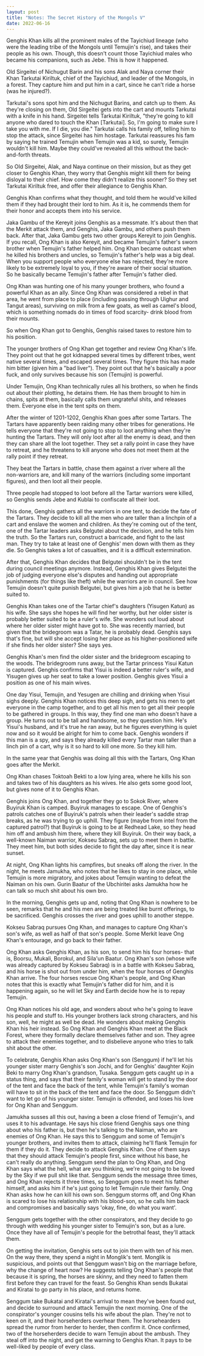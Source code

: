 ```yaml
---
layout: post
title: "Notes: The Secret History of the Mongols V"
date: 2022-06-16
---
```


Genghis Khan kills all the prominent males of the Tayichiud lineage (who were the leading tribe of the Mongols until Temujin's rise), and takes their people as his own. Though, this doesn't count those Tayichiud males who became his companions, such as Jebe. This is how it happened.  

Old Sirgeitei of Nichugut Barin and his sons Alak and Naya corner their Khan Tarkutai Kiriltuk, chief of the Tayichiud, and leader of the Mongols, in a forest. They capture him and put him in a cart, since he can't ride a horse (was he injured?).  

Tarkutai's sons spot him and the Nichugut Barins, and catch up to them. As they're closing on them, Old Sirgeitei gets into the cart and mounts Tarkutai with a knife in his hand. Sirgeitei tells Tarkutai Kiriltuk, "they're going to kill anyone who dared to touch the Khan [Tarkutai]. So, I'm going to make sure I take you with me. If I die, you die." Tarkutai calls his family off, telling him to stop the attack, since Sirgeitei has him hostage. Tarkutai reassures his fam by saying he trained Temujin when Temujin was a kid, so surely, Temujin wouldn't kill him. Maybe they could've revealed all this without the back-and-forth threats.  

So Old Sirgeitei, Alak, and Naya continue on their mission, but as they get closer to Genghis Khan, they worry that Genghis might kill them for being disloyal to their chief. How come they didn't realize this sooner? So they set Tarkutai Kiriltuk free, and offer their allegiance to Genghis Khan.  

Genghis Khan confirms what they thought, and told them he would've killed them if they had brought their lord to him. As it is, he commends them for their honor and accepts them into his service.  

Jaka Gambu of the Kereyit joins Genghis as a messmate. It's about then that the Merkit attack them, and Genghis, Jaka Gambu, and others push them back. After that, Jaka Gambu gets two other groups Kereyit to join Genghis. If you recall, Ong Khan is also Kereyit, and became Temujin's father's sworn brother when Temujin's father helped him. Ong Khan became outcast when he killed his brothers and uncles, so Temujin's father's help was a big deal. When you support people who everyone else has rejected, they're more likely to be extremely loyal to you, if they're aware of their social situation. So he basically became Temujin's father after Temujin's father died.  

Ong Khan was hunting one of his many younger brothers, who found a powerful Khan as an ally. Since Ong Khan was considered a rebel in that area, he went from place to place (including passing through Uighur and Tangut areas), surviving on milk from a few goats, as well as camel's blood, which is something nomads do in times of food scarcity- drink blood from their mounts.  

So when Ong Khan got to Genghis, Genghis raised taxes to restore him to his position.   

The younger brothers of Ong Khan get together and review Ong Khan's life. They point out that he got kidnapped several times by different tribes, went native several times, and escaped several times. They figure this has made him bitter (given him a "bad liver"). They point out that he's basically a poor fuck, and only survives because his son (Temujin) is powerful.   

Under Temujin, Ong Khan technically rules all his brothers, so when he finds out about their plotting, he detains them. He has them brought to him in chains, spits at them, basically calls them ungrateful shits, and releases them. Everyone else in the tent spits on them.  

After the winter of 1201-1202, Genghis Khan goes after some Tartars. The Tartars have apparently been raiding many other tribes for generations. He tells everyone that they're not going to stop to loot anything when they're hunting the Tartars. They will only loot after all the enemy is dead, and then they can share all the loot together. They set a rally point in case they have to retreat, and he threatens to kill anyone who does not meet them at the rally point if they retreat.  

They beat the Tartars in battle, chase them against a river where all the non-warriors are, and kill many of the warriors (including some important figures), and then loot all their people.  

Three people had stopped to loot before all the Tartar warriors were killed, so Genghis sends Jebe and Kublai to confiscate all their loot.  

This done, Genghis gathers all the warriors in one tent, to decide the fate of the Tartars. They decide to kill all the men who are taller than a linchpin of  a cart and enslave the women and children. As they're coming out of the tent, one of the Tartar leaders asks Belgutei about the decision, and he tells him the truth. So the Tartars run, construct a barricade, and fight to the last man. They try to take at least one of Genghis' men down with them as they die. So Genghis takes a lot of casualties, and it is a difficult extermination.  

After that, Genghis Khan decides that Belgutei shouldn't be in the tent during council meetings anymore. Instead, Genghis Khan gives Belgutei the job of judging everyone else's disputes and handing out appropriate punishments (for things like theft) while the warriors are in council. See how Temujin doesn't quite punish Belgutei, but gives him a job that he is better suited to.  

Genghis Khan takes one of the Tartar chief's daughters (Yisugen Katun) as his wife. She says she hopes he will find her worthy, but her older sister is probably better suited to be a ruler's wife. She wonders out loud about where her older sister might have got to. She was recently married, but given that the bridegroom was a Tatar, he is probably dead. Genghis says that's fine, but will she accept losing her place as his higher-positioned wife if she finds her older sister? She says yes.   

Genghis Khan's men find the older sister and the bridegroom escaping to the woods. The bridegroom runs away, but the Tartar princess Yisui Katun is captured. Genghis confirms that Yisui is indeed a better ruler's wife, and Yisugen gives up her seat to take a lower position. Genghis gives Yisui a position as one of his main wives.  

One day Yisui, Temujin, and Yesugen are chilling and drinking when Yisui sighs deeply. Genghis Khan notices this deep sigh, and gets his men to get everyone in the camp together, and to get all his men to get all their people to be gathered in groups. In this way, they find one man who doesn't have a group. He turns out to be tall and handsome, so they question him. He's Yisui's husband, and it's true he ran away, but he figures everything is quiet now and so it would be alright for him to come back. Genghis wonders if this man is a spy, and says they already killed every Tartar man taller than a linch pin of a cart, why is it so hard to kill one more. So they kill him.  

In the same year that Genghis was doing all this with the Tartars, Ong Khan goes after the Merkit.  

Ong Khan chases Toktoah Bekti to a low lying area, where he kills his son and takes two of his daughters as his wives. He also gets some good loot, but gives none of it to Genghis Khan.  

Genghis joins Ong Khan, and together they go to Sokok River, where Buyiruk Khan is camped. Buyiruk manages to escape. One of Genghis's patrols catches one of Buyiruk's patrols when their leader's saddle strap breaks, as he was trying to go uphill. They figure (maybe from intel from the captured patrol?) that Buyiruk is going to be at Redhead Lake, so they head him off and ambush him there, where they kill Buyiruk. On their way back, a well-known Naiman warrior, Kokseu Sabraq, sets up to meet them in battle. They meet him, but both sides decide to fight the day after, since it is near sunset.  

At night, Ong Khan lights his campfires, but sneaks off along the river. In the night, he meets Jamukha, who notes that he likes to stay in one place, while Temujin is more migratory, and jokes about Temujin wanting to defeat the Naiman on his own. Gurin Baatur of the Ubchiritei asks Jamukha how he can talk so much shit about his own bro.   

In the morning, Genghis gets up and, noting that Ong Khan is nowhere to be seen, remarks that he and his men are being treated like burnt offerings, to be sacrificed. Genghis crosses the river and goes uphill to another steppe.  

Kokseu Sabraq pursues Ong Khan, and manages to capture Ong Khan's son's wife, as well as half of that son's people. Some Merkit leave Ong Khan's entourage, and go back to their father.   

Ong Khan asks Genghis Khan, as his son, to send him his four horses- that is, Boorsu, Mukali, Borokul, and Sila'un Baatur. Ong Khan's son (whose wife was already captured by Kokseu Sabraq) is in a battle with Kokseu Sabraq, and his horse is shot out from under him, when the four horses of Genghis Khan arrive. The four horses rescue Ong Khan's people, and Ong Khan notes that this is exactly what Temujin's father did for him, and it is happening again, so he will let Sky and Earth decide how he is to repay Temujin.  

Ong Khan notices his old age, and wonders about who he's going to leave his people and stuff to. His younger brothers lack strong characters, and his son, well, he might as well be dead. He wonders about making Genghis Khan his heir instead. So Ong Khan and Genghis Khan meet at the Black Forest, where they formally declare themselves father and son. They agree to attack their enemies together, and to disbelieve anyone who tries to talk shit about the other.   

To celebrate, Genghis Khan asks Ong Khan's son (Senggum) if he'll let his younger sister marry Genghis's son Jochi, and for Genghis' daughter Kojin Beki to marry Ong Khan's grandson, Tusaka. Senggum gets caught up in a status thing, and says that their family's woman will get to stand by the door of the tent and face the back of the tent, while Temujin's family's woman will have to sit in the back of the tent and face the door. So Senggum didn't want to let go of his younger sister. Temujin is offended, and loses his love for Ong Khan and Senggum.   

Jamukha susses all this out, having a been a close friend of Temujin's, and uses it to his advantage. He says his close friend Genghis says one thing about who his father is, but then he's talking to the Naiman, who are enemies of Ong Khan. He says this to Senggum and some of Temujin's younger brothers, and invites them to attack, claiming he'll flank Temujin for them if they do it. They decide to attack Genghis Khan. One of them says that they should attack Temujin's people first, since without his base, he can't really do anything. Senggum send the plan to Ong Khan, and Ong Khan says what the hell, what are you thinking, we're not going to be loved by the Sky if we pull shit like that. Senggum sends the message three times, and Ong Khan rejects it three times, so Senggum goes to meet his father himself, and asks him if he's just going to let Temujin rule their family. Ong Khan asks how he can kill his own son. Senggum storms off, and Ong Khan is scared to lose his relationship with his blood-son, so he calls him back and compromises and basically says 'okay, fine, do what you want'.   

Senggum gets together with the other conspirators, and they decide to go through with wedding his younger sister to Temujin's son, but as a lure. Once they have all of Temujin's people for the betrothal feast, they'll attack them.   

On getting the invitation, Genghis sets out to join them with ten of his men. On the way there, they spend a night in Monglik's tent. Monglik is suspicious, and points out that Senggum wasn't big on the marriage before, why the change of heart now? He suggests telling Ong Khan's people that because it is spring, the horses are skinny, and they need to fatten them first before they can travel for the feast. So Genghis Khan sends Bukatai and Kiratai to go party in his place, and returns home.   

Senggum take Bukatai and Kiratai's arrival to mean they've been found out, and decide to surround and attack Temujin the next morning. One of the conspirator's younger cousins tells his wife about the plan. They're not to keen on it, and their horseherders overhear them. The horsehearders spread the rumor from herder to herder, then confirm it. Once confirmed, two of the horseherders decide to warn Temujin about the ambush. They steal off into the night, and get the warning to Genghis Khan. It pays to be well-liked by people of every class. 
